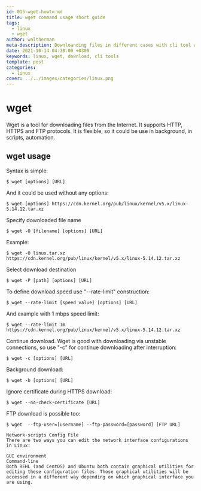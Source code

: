```yaml
---
id: 015-wget-howto.md
title: wget command usage short guide
tags: 
  - linux
  - wget
author: waltherman
meta-description: Downloanding files in different cases with cli tool wget
date: 2021-10-14 04:30:00 +0300 
keywords: linux, wget, download, cli tools
template: post
categories:
  - linux
cover: ../../images/categories/linux.png
---
```


# wget
Wget is a tool for downloading files from the Internet. It supports HTTP, HTTPS and FTP protocols.
It is flexible, so it could be use in background, in scripts, automation.

## wget usage

Syntax is simple:
```
$ wget [options] [URL]
```
And it could be used without any options:
```
$ wget [options] https://cdn.kernel.org/pub/linux/kernel/v5.x/linux-5.14.12.tar.xz
```
Specify downloaded file name 
```
$ wget -O [filename] [options] [URL]
```
Example:
```
$ wget -O linux.tar.xz https://cdn.kernel.org/pub/linux/kernel/v5.x/linux-5.14.12.tar.xz
```
Select download destination	
```
$ wget -P [path] [options] [URL]
```
To define download speed use "--rate-limit" construction:
```
$ wget --rate-limit [speed value] [options] [URL]
```
And example with 1 mbps speed limit:
```
$ wget --rate-limit 1m https://cdn.kernel.org/pub/linux/kernel/v5.x/linux-5.14.12.tar.xz
```
Continue download. Wget is good with downloading via unstable connections, so use "-c" for continue downloading after interruption:
```
$ wget -c [options] [URL]
```
Background download:
```
$ wget -b [options] [URL]
```
Ignore certificate during HTTPS download:
```
$ wget --no-check-certificate [URL]
```
FTP download is possible too:
```
$ wget  --ftp-user=[username] --ftp-password=[password] [FTP URL]

Network-scripts Config File
There are two ways you can edit the network interface configurations in Linux:

GUI environment
Command-line
Both REHL (and CentOS) and Ubuntu both contain graphical utilities for editing these configuration files. Those graphical utilities will be accessed in a different way depending on which graphical interface you are using.
